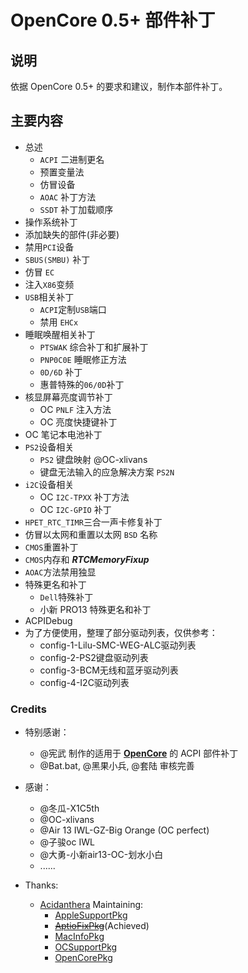 # OpenCore 0.5+ 部件补丁

## 说明

依据 OpenCore 0.5+ 的要求和建议，制作本部件补丁。

## 主要内容

- 总述 
    - `ACPI` 二进制更名
    - 预置变量法
    - 仿冒设备
    - `AOAC` 补丁方法
    - `SSDT` 补丁加载顺序
- 操作系统补丁
- 添加缺失的部件(非必要)
- 禁用`PCI`设备
- `SBUS(SMBU)` 补丁
- 仿冒 `EC`
- 注入`X86`变频
- `USB`相关补丁
    - `ACPI`定制`USB`端口
    - 禁用 `EHCx`
- 睡眠唤醒相关补丁
    - `PTSWAK` 综合补丁和扩展补丁
    - `PNP0C0E` 睡眠修正方法
    - `0D/6D` 补丁
    - 惠普特殊的`06/0D`补丁
- 核显屏幕亮度调节补丁
    - OC `PNLF` 注入方法
    - OC 亮度快捷键补丁
- OC 笔记本电池补丁
- `PS2`设备相关
    - `PS2` 键盘映射 @OC-xlivans
    - 键盘无法输入的应急解决方案 `PS2N`
- `i2C`设备相关
    - OC `I2C-TPXX` 补丁方法
    - OC `I2C-GPIO` 补丁
- `HPET_RTC_TIMR`三合一声卡修复补丁
- 仿冒以太网和重置以太网 `BSD` 名称
- `CMOS`重置补丁
- `CMOS`内存和 ***RTCMemoryFixup***
- `AOAC`方法禁用独显
- 特殊更名和补丁
    - `Dell`特殊补丁
    - 小新 PRO13 特殊更名和补丁
- ACPIDebug
- 为了方便使用，整理了部分驱动列表，仅供参考：
  - config-1-Lilu-SMC-WEG-ALC驱动列表
  - config-2-PS2键盘驱动列表
  - config-3-BCM无线和蓝牙驱动列表
  - config-4-I2C驱动列表

### Credits

- 特别感谢：
  - @宪武 制作的适用于 **[OpenCore](https://github.com/acidanthera/OpenCorePkg)** 的 ACPI 部件补丁
  - @Bat.bat, @黑果小兵, @套陆 审核完善

- 感谢：
  - @冬瓜-X1C5th
  - @OC-xlivans
  - @Air 13 IWL-GZ-Big Orange (OC perfect)
  - @子骏oc IWL
  - @大勇-小新air13-OC-划水小白
  - ......

- Thanks:
  - [Acidanthera](https://github.com/acidanthera) Maintaining: 
    - [AppleSupportPkg](https://github.com/acidanthera/AppleSupportPkg)
    - ~~[AptioFixPkg](https://github.com/acidanthera/AptioFixPkg)~~(Achieved)
    - [MacInfoPkg](https://github.com/acidanthera/MacInfoPkg)
    - [OCSupportPkg](https://github.com/acidanthera/OCSupportPkg)
    - [OpenCorePkg](https://github.com/acidanthera/OpenCorePkg)
